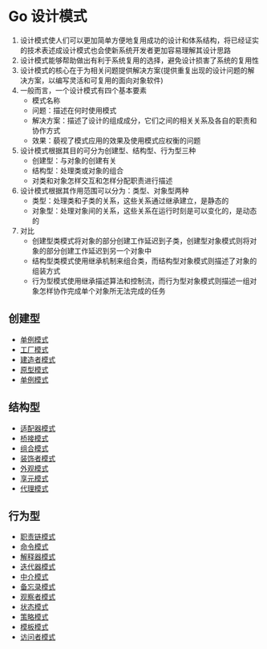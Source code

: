 # Go 设计模式

1. 设计模式使人们可以更加简单方便地复用成功的设计和体系结构，将已经证实的技术表述成设计模式也会使新系统开发者更加容易理解其设计思路
2. 设计模式能够帮助做出有利于系统复用的选择，避免设计损害了系统的复用性
3. 设计模式的核心在于为相关问题提供解决方案(提供重复出现的设计问题的解决方案，以编写灵活和可复用的面向对象软件)
4. 一般而言，一个设计模式有四个基本要素
   - 模式名称
   - 问题：描述在何时使用模式
   - 解决方案：描述了设计的组成成分，它们之间的相关关系及各自的职责和协作方式
   - 效果：藐视了模式应用的效果及使用模式应权衡的问题
5. 设计模式根据其目的可分为创建型、结构型、行为型三种
   - 创建型：与对象的创建有关
   - 结构型：处理类或对象的组合
   - 对类和对象怎样交互和怎样分配职责进行描述
6. 设计模式根据其作用范围可以分为：类型、对象型两种
   - 类型：处理类和子类的关系，这些关系通过继承建立，是静态的
   - 对象型：处理对象间的关系，这些关系在运行时刻是可以变化的，是动态的
7. 对比
   - 创建型类模式将对象的部分创建工作延迟到子类，创建型对象模式则将对象的部分创建工作延迟到另一个对象中
   - 结构型类模式使用继承机制来组合类，而结构型对象模式则描述了对象的组装方式
   - 行为型模式使用继承描述算法和控制流，而行为型对象模式则描述一组对象怎样协作完成单个对象所无法完成的任务

## 创建型
  - [单例模式](./01-Abstract_Factory/abstract_factory.go)
  - [工厂模式](./02-Builder/builder.go)
  - [建造者模式](./03-Factory_Method/factory_method.go)
  - [原型模式](./04-Prototype/prototype.go)
  - [单例模式](./05-Singleton/singleton.go)
## 结构型
  - [适配器模式](./06-Adapter/adapter.go)
  - [桥接模式](./07-Bridge/bridge.go)
  - [组合模式](./08-Composite/composite.go)
  - [装饰者模式](./09-Decorator/decorator.go)
  - [外观模式](./10-Facade/facade.go)
  - [享元模式](./11-Flyweight/flyweight.go)
  - [代理模式](./12-Proxy/proxy.go)
## 行为型
  - [职责链模式](./13-Chain_of_Responsibility/chain_of_responsibility.go)
  - [命令模式](./14-Command/command.go)
  - [解释器模式](./15-Interpreter/interpreter.go)
  - [迭代器模式](./16-Iterator/iterator.go)
  - [中介模式](./17-Mediator/mediator.go)
  - [备忘录模式](./18-Memento/memento.go)
  - [观察者模式](./19-Observer/observer.go)
  - [状态模式](./20-State/state.go)
  - [策略模式](./21-Strategy/strategy.go)
  - [模板模式](./22-Template_method/template_method.go)
  - [访问者模式](./23-Visitor/visitor.go)